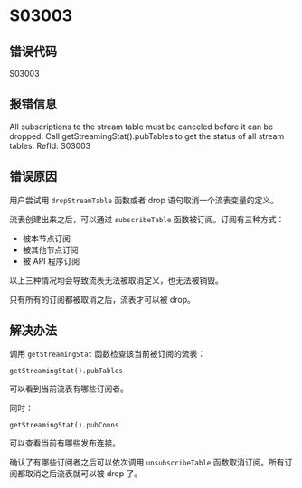 # S03003

## 错误代码

S03003

## 报错信息

All subscriptions to the stream table <xxx> must be canceled before it can be
dropped. Call getStreamingStat().pubTables to get the status of all stream tables.
RefId: S03003

## 错误原因

用户尝试用 `dropStreamTable` 函数或者 drop 语句取消一个流表变量的定义。

流表创建出来之后，可以通过 `subscribeTable` 函数被订阅。订阅有三种方式：

* 被本节点订阅
* 被其他节点订阅
* 被 API 程序订阅

以上三种情况均会导致流表无法被取消定义，也无法被销毁。

只有所有的订阅都被取消之后，流表才可以被 drop。

## 解决办法

调用 `getStreamingStat` 函数检查该当前被订阅的流表：

`getStreamingStat().pubTables`

可以看到当前流表有哪些订阅者。

同时：

`getStreamingStat().pubConns`

可以查看当前有哪些发布连接。

确认了有哪些订阅者之后可以依次调用 `unsubscribeTable` 函数取消订阅。所有订阅都取消之后流表就可以被 drop
了。

